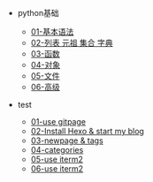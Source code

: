 - python基础
  - [01-基本语法](01-base-grammar.md)
  - [02-列表 元祖 集合 字典](02-list-tuple-set-dict.md)
  - [03-函数](03-function.md)
  - [04-对象](04-object.md)
  - [05-文件](05-file.md)
  - [06-高级](06-senior.md)



- test
  - [01-use gitpage](test-01-use-gitpage.md)	
  - [02-Install Hexo & start my blog](test-02-install-hexo-start-blog.md)	
  - [03-newpage & tags](test-03-newpage-tags.md)	
  - [04-categories](test-04-categories.md)	
  - [05-use iterm2](test-05-use-iterm2.md)  
  - [06-use iterm2](test-05-use-iterm2.md)	